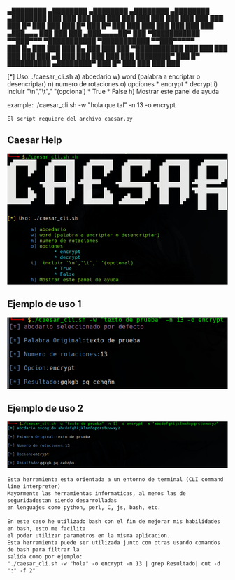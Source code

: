 
 ▄████████    ▄████████    ▄████████    ▄████████    ▄████████    ▄████████ 
███    ███   ███    ███   ███    ███   ███    ███   ███    ███   ███    ███ 
███    █▀    ███    ███   ███    █▀    ███    █▀    ███    ███   ███    ███ 
███          ███    ███  ▄███▄▄▄       ███          ███    ███  ▄███▄▄▄▄██▀ 
███        ▀███████████ ▀▀███▀▀▀     ▀███████████ ▀███████████ ▀▀███▀▀▀▀▀   
███    █▄    ███    ███   ███    █▄           ███   ███    ███ ▀███████████ 
███    ███   ███    ███   ███    ███    ▄█    ███   ███    ███   ███    ███ 
████████▀    ███    █▀    ██████████  ▄████████▀    ███    █▀    ███    ███ 
                                                                 ███    ███ 

[*] Uso: ./caesar_cli.sh
      	a) abcedario
        w) word (palabra a encriptar o desencriptar)
        n) numero de rotaciones
        o) opciones
               * encrypt
               * decrypt
        i) incluir "\n","\t"," "(opcional)
        		* True
        		* False
        h) Mostrar este panel de ayuda

example: ./caesar_cli.sh -w "hola que tal" -n 13 -o encrypt

	El script requiere del archivo caesar.py

## Caesar Help
![img1](/Caesar/caesar1.png)
## Ejemplo de uso 1
![img2](/Caesar/caesar2.png)
## Ejemplo de uso 2
![img3](/Caesar/caesar3.png)


	Esta herramienta esta orientada a un entorno de terminal (CLI command line interpreter)
	Mayormente las herramientas informaticas, al menos las de seguridadestan siendo desarrolladas
	en lenguajes como python, perl, C, js, bash, etc.

	En este caso he utilizado bash con el fin de mejorar mis habilidades en bash, esto me facilita
	el poder utilizar parametros en la misma aplicacion.
	Esta herramienta puede ser utilizada junto con otras usando comandos de bash para filtrar la 
	salida como por ejemplo:
	"./caesar_cli.sh -w "hola" -o encrypt -n 13 | grep Resultado| cut -d ":" -f 2"
	

